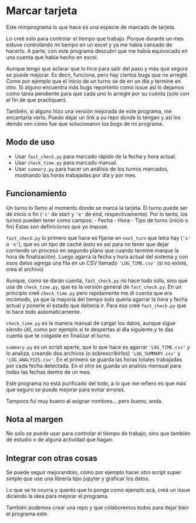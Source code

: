 # Marcar tarjeta

Este miniprograma lo que hace es una especie de marcado de tarjeta.

Lo creé solo para controlar el tiempo que trabajo. Porque durante un mes estuve controlando mi tiempo en un excel y ya me había cansado de hacerlo. A parte, con este programa descubrí que me había equivocado en una cuenta que había hecho en excel.

Aunque tengo que aclarar que lo hice para salir del paso y más que seguro se puede mejorar. Es decir, funciona, pero hay ciertos bugs que no arreglé. Como por ejemplo que el inicio de un turno se de en un día y termine en otro. Si alguno encuentra más bugs reportenlo como issue así lo dejamos como tarea pendiente para que cada uno lo arregle por su cuenta (solo con el fin de que practiquen).

También, si alguno hizo una versión mejorada de este programa, me encantaría verlo. Puedo dejar un link a su repo donde lo tengan y así los demás ven cómo fue que solucionaron los bugs de mi programa.

## Modo de uso

- Usar `fast_check.py` para marcado rápido de la fecha y hora actual.
- Usar `check_time.py` para marcado manual.
- Usar `summary.py` para hacer un análisis de los turnos marcados, mostrando las horas trabajadas por día y por mes.

## Funcionamiento

Un turno lo llamo al momento donde se marca la tarjeta. El turno puede ser de inicio o fin (`'s'` de start y `'e'` de end, respectivamente). Por lo tanto, los turnos pueden tener como campos:
    - Fecha
    - Hora
    - Tipo de turno (inicio o fin)
Estas son definiciones que yo impuse.

`fast_check.py` lo primero que hace es fijarse en `next_turn` que letra hay (`'s'` o `'e'`), que es un tipo de caché (esto es así para no tener que dejar corriendo un proceso en segundo plano que cuando termine marque la hora de finalización). Luego agarra la fecha y hora actual del sistema y con esos datos agrega una fila en un CSV llamado `'LOG_TIME.csv'` (si no existe, crea el archivo)

Aunque, como se darán cuenta, `fast_check.py` no hace todo solo, sino que usa de `check_time.py`, que es la versión general de `fast_check.py`. En un principio creé `check_time.py` pero rapidamente me di cuenta que era incómodo, ya que la mayoría del tiempo solo quería agarrar la hora y fecha actual y ponerle el estado que debería ir.  Para eso creé `fast_check.py` que lo hace todo automaticamente.

`check_time.py` es la manera manual de cargar los datos, aunque sigue siendo útil, como por ejemplo si te despertas al día siguiente y te das cuenta que te colgaste en finalizar el turno.

`summary.py` es un script aparte, que lo que hace es agarrar `'LOG_TIME.csv'` y lo analiza, creando dos archivos (o sobrescribirlos) `'LOG_SUMMARY.csv'` y `'LOG_ANALYSIS.csv'`. En el primero se guarda las horas totales trabajadas por cada fecha detectada. En el otro se guarda un analisis mensual para todas las fechas dentro de un mes.

Este programa no está purificado del todo, a lo que me refiero es que más que seguro se puede mejorar para evitar errores.

Tampoco fui muy bueno al asignar nombres... pero bueno, anda.

## Nota al margen

No solo se puede usar para controlar el tiempo de trabajo, sino que también de estudio o de alguna actividad que hagan.

## Integrar con otras cosas

Se puede seguir mejorandolo, cómo por ejemplo hacer otro script super simple que use una librería tipo jupyter y graficar los datos.

Lo que se te ocurra y querés que lo ponga como ejemplo acá, creá un issue diciendo la idea para mejorar el programa.

También podemos crear una repo y que colaboremos todos para dejar bien el programa este.
